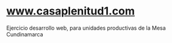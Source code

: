# www.casaplenitud1.com
Ejercicio desarrollo web, para unidades productivas de la Mesa Cundinamarca
